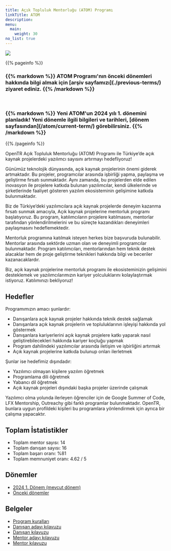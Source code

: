 ```yaml
---
title: Açık Topluluk Mentorluğu (ATOM) Programı
linkTitle: ATOM
description: 
menu:
  main:
    weight: 30
no_list: true
---
```


<img src="/images/atom-logo-horizontal-800x251.png" style="max-height: 200px; text-align: center;"/>

{{% pageinfo %}}

<h3>
{{% markdown %}}
ATOM Programı'nın önceki dönemleri hakkında bilgi almak için [arşiv sayfamızı](./previous-terms/) ziyaret ediniz.
{{% /markdown %}}
</h3>

<br/>

<h3>
{{% markdown %}}    
<span class="badge text-bg-primary">Yeni</span>
ATOM'un 2024 yılı 1. dönemini planladık!
Yeni dönemle ilgili bilgileri ve tarihleri, [dönem sayfasından](/atom/current-term/) görebilirsiniz.
{{% /markdown %}}
</h3>

{{% /pageinfo %}}

OpenTR Açık Topluluk Mentorluğu (ATOM) Programı ile Türkiye’de açık kaynak projelerdeki yazılımcı sayısını artırmayı hedefliyoruz!

Günümüz teknolojik dünyasında, açık kaynak projelerinin önemi giderek artmaktadır. Bu projeler, programcılar arasında işbirliği yapma, paylaşma ve geliştirme fırsatı sunmaktadır. Aynı zamanda, bu projelerden elde edilen inovasyon ile projelere katkıda bulunan yazılımcılar, kendi ülkelerinde ve şirketlerinde faaliyet gösteren yazılım ekosisteminin gelişimine katkıda bulunmaktadır.

Biz de Türkiye’deki yazılımcılara açık kaynak projelerde deneyim kazanma fırsatı sunmak amacıyla, Açık kaynak projelerine mentorluk programı başlatıyoruz. Bu program, katılımcıların projelere katılmasını, mentorlar tarafından yönlendirilmelerini ve bu süreçte kazandıkları deneyimleri paylaşmasını hedeflemektedir.

Mentorluk programına katılmak isteyen herkes bize başvuruda bulunabilir. Mentorlar arasında sektörde uzman olan ve deneyimli programcılar bulunmaktadır. Program katılımcıları, mentorlarından hem teknik destek alacaklar hem de proje geliştirme teknikleri hakkında bilgi ve beceriler kazanacaklardır.

Biz, açık kaynak projelerine mentorluk programı ile ekosisteminizin gelişimini desteklemek ve yazılımcılarımızın kariyer yolculuklarını kolaylaştırmak istiyoruz. Katılımınızı bekliyoruz!

## Hedefler

Programımızın amacı şunlardır:
- Danışanlara açık kaynak projeler hakkında teknik destek sağlamak
- Danışanlara açık kaynak projelerin ve topluluklarının işleyişi hakkında yol göstermek
- Danışanlara kariyerlerini açık kaynak projelere katkı yaparak nasıl geliştirebilecekleri hakkında kariyer koçluğu yapmak
- Program dahilindeki yazılımcılar arasında iletişim ve işbirliğini artırmak
- Açık kaynak projelerine katkıda bulunup onları ilerletmek

Şunlar ise hedefimiz dışındadır:

- Yazılımcı olmayan kişilere yazılım öğretmek
- Programlama dili öğretmek
- Yabancı dil öğretmek
- Açık kaynak projeleri dışındaki başka projeler üzerinde çalışmak

Yazılımcı olma yolunda ilerleyen öğrenciler için de Google Summer of Code, LFX Mentorship, Outreachy gibi farklı programlar bulunmaktadır. OpenTR, bunlara uygun profildeki kişileri bu programlara yönlendirmek için ayrıca bir çalışma yapacaktır.

## Toplam İstatistikler
- Toplam mentor sayısı: 14
- Toplam danışan sayısı: 16
- Toplam başarı oranı: %81
- Toplam memnuniyet oranı: 4.62 / 5

## Dönemler

- [2024 1. Dönem (mevcut dönem)](/atom/current-term/)
- [Önceki dönemler](/atom/previous-terms/)

## Belgeler
- [Program kuralları](/atom/docs/program-rules/)
- [Danışan adayı kılavuzu](/atom/docs/mentee-candidate-guide/)
- [Danışan kılavuzu](/atom/docs/mentee-guide/)
- [Mentor adayı kılavuzu](/atom/docs/mentor-candidate-guide/)
- [Mentor kılavuzu](/atom/docs/mentor-guide/)
